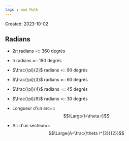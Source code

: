 ```yaml
---
tags : mod Math
---
```

Created: 2023-10-02

## Radians
- $2\pi$ radians =:: 360 degrés
<!--SR:!2024-01-12,67,250-->
- $\pi$ radians =:: 180 degrés
<!--SR:!2023-11-29,9,294-->
- $\frac{\pi}{2}$ radians =:: 90 degrés
<!--SR:!2024-01-15,70,270-->
- $\frac{\pi}{3}$ radians =:: 60 degrés
<!--SR:!2023-12-02,12,294-->
- $\frac{\pi}{4}$ radians =:: 45 degrés
<!--SR:!2023-11-27,11,292-->
- $\frac{\pi}{6}$ radians =:: 30 degrés
<!--SR:!2023-11-23,10,292-->

- Longueur d'un arc=::$$\Large{l=\theta r}$$
<!--SR:!2023-11-24,2,214-->
- Air d'un secteur=::$$\Large{A=\frac{\theta r^{2}}{2}}$$
<!--SR:!2023-11-28,8,212-->